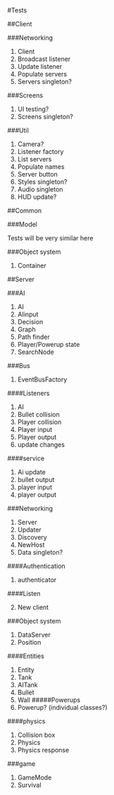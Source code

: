 #Tests

##Client

###Networking

1. Client
2. Broadcast listener
3. Update listener
4. Populate servers
5. Servers singleton?

###Screens

1. UI testing?
2. Screens singleton?

###Util

1. Camera?
2. Listener factory
3. List servers
4. Populate names
5. Server button
6. Styles singleton?
7. Audio singleton
8. HUD update?

##Common

###Model

Tests will be very similar here

###Object system

1. Container

##Server


###AI

1. AI
2. AIinput
3. Decision
4. Graph
5. Path finder
6. Player/Powerup state
7. SearchNode

###Bus

1. EventBusFactory

####Listeners

1. AI
2. Bullet collision
3. Player collision
4. Player input
5. Player output
6. update changes


####service

1. Ai update
2. bullet output
3. player input
4. player output

###Networking

1. Server
2. Updater
3. Discovery
4. NewHost
5. Data singleton?


####Authentication

1. authenticator

####Listen

2. New client

###Object system

1. DataServer
2. Position

####Entities
1. Entity
2. Tank
3. AITank
4. Bullet
5. Wall
#####Powerups
1. Powerup? (individual classes?)


####physics
1. Collision box
2. Physics
3. Physics response

###game

1. GameMode
2. Survival




